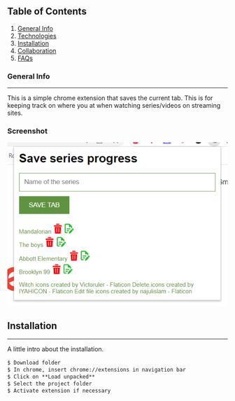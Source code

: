 ## Table of Contents
1. [General Info](#general-info)
2. [Technologies](#technologies)
3. [Installation](#installation)
4. [Collaboration](#collaboration)
5. [FAQs](#faqs)
### General Info
***
This is a simple chrome extension that saves the current tab. This is for keeping track on where you at when watching series/videos on streaming sites.
### Screenshot
![Screenshot](screenshotsample.png)
## Installation
***
A little intro about the installation. 
```
$ Download folder
$ In chrome, insert chrome://extensions in navigation bar
$ Click on **Load unpacked**
$ Select the project folder
$ Activate extension if necessary
```
